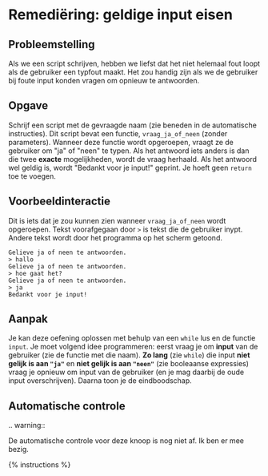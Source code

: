 # Remediëring: geldige input eisen

## Probleemstelling
Als we een script schrijven, hebben we liefst dat het niet helemaal fout loopt als de gebruiker een typfout maakt. Het zou handig zijn als we de gebruiker bij foute input konden vragen om opnieuw te antwoorden.

## Opgave
Schrijf een script met de gevraagde naam (zie beneden in de automatische instructies). Dit script bevat een functie, `vraag_ja_of_neen` (zonder parameters). Wanneer deze functie wordt opgeroepen, vraagt ze de gebruiker om "ja" of "neen" te typen. Als het antwoord iets anders is dan die twee **exacte** mogelijkheden, wordt de vraag herhaald. Als het antwoord wel geldig is, wordt "Bedankt voor je input!" geprint. Je hoeft geen `return` toe te voegen.

## Voorbeeldinteractie
Dit is iets dat je zou kunnen zien wanneer `vraag_ja_of_neen` wordt opgeroepen. Tekst voorafgegaan door `>` is tekst die de gebruiker inypt. Andere tekst wordt door het programma op het scherm getoond.

```
Gelieve ja of neen te antwoorden.
> hallo
Gelieve ja of neen te antwoorden.
> hoe gaat het?
Gelieve ja of neen te antwoorden.
> ja
Bedankt voor je input!
```

## Aanpak
Je kan deze oefening oplossen met behulp van een `while` lus en de functie `input`. Je moet volgend idee programmeren: eerst vraag je om **input** van de gebruiker (zie de functie met die naam). **Zo lang** (zie `while`) die input **niet gelijk is aan `"ja"`** en **niet gelijk is aan `"neen"`** (zie booleaanse expressies) vraag je opnieuw om input van de gebruiker (en je mag daarbij de oude input overschrijven). Daarna toon je de eindboodschap.

## Automatische controle
.. warning::

   De automatische controle voor deze knoop is nog niet af. Ik ben er mee bezig.

{% instructions %}
